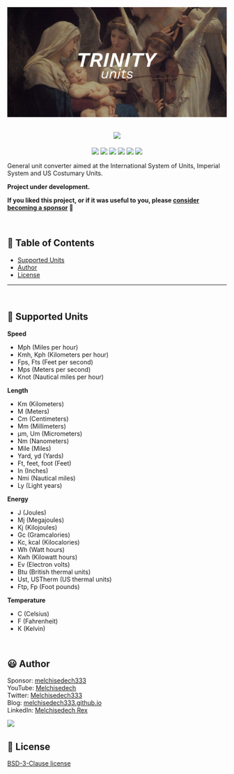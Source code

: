 
<div align='center'>

<img src="https://raw.githubusercontent.com/trinity-units/trinity-units/main/images/banner.jpg" >

</div>

<br>

<p align="center">
    <a href="https://github.com/sponsors/melchisedech333"><img src="https://img.shields.io/badge/sponsor-30363D?style=for-the-badge&logo=GitHub-Sponsors&logoColor=#white" ></a>
    <br><br>
    <img src="https://badgen.net/badge/love level/9 of 10/purple" >
    <img src="https://img.shields.io/github/languages/count/trinity-units/trinity-units?color=%23f34b7d" >
    <img src="https://img.shields.io/github/languages/top/trinity-units/trinity-units?color=%23f34b7d" >
    <img src="https://img.shields.io/github/directory-file-count/trinity-units/trinity-units" >
    <img src="https://img.shields.io/github/repo-size/trinity-units/trinity-units" >
    <img src="https://img.shields.io/github/license/trinity-units/trinity-units" >
</p>

General unit converter aimed at the International System of Units, Imperial System and US Costumary Units.

<b>Project under development.</b>

**If you liked this project, or if it was useful to you, please [consider becoming a sponsor](https://github.com/sponsors/melchisedech333) :blue_heart:**

<br>

:bookmark_tabs: Table of Contents
-----
* [Supported Units](#triangular_ruler-supportedunits)
* [Author](#smiley-author)
* [License](#scroll-license)
-----

<br>

:triangular_ruler: Supported Units
---

<b>Speed</b>
- Mph (Miles per hour)
- Kmh, Kph (Kilometers per hour)
- Fps, Fts (Feet per second)
- Mps (Meters per second)
- Knot (Nautical miles per hour)

<b>Length</b>
- Km (Kilometers)
- M (Meters)
- Cm (Centimeters)
- Mm (Millimeters)
- μm, Um (Micrometers)
- Nm (Nanometers)
- Mile (Miles)
- Yard, yd (Yards)
- Ft, feet, foot (Feet)
- In (Inches)
- Nmi (Nautical miles)
- Ly (Light years)

<b>Energy</b>
- J (Joules)
- Mj (Megajoules)
- Kj (Kilojoules)
- Gc (Gramcalories)
- Kc, kcal (Kilocalories)
- Wh (Watt hours)
- Kwh (Kilowatt hours)
- Ev (Electron volts)
- Btu (British thermal units)
- Ust, USTherm (US thermal units)
- Ftp, Fp (Foot pounds)

<b>Temperature</b>
- C (Celsius)
- F (Fahrenheit)
- K (Kelvin)

<br>

:smiley: Author
---

Sponsor: [melchisedech333](https://github.com/sponsors/melchisedech333)<br>
YouTube: [Melchisedech](https://www.youtube.com/channel/UC4Sh4wxncr5arnydpUfWPKw)<br>
Twitter: [Melchisedech333](https://twitter.com/Melchisedech333)<br>
Blog: [melchisedech333.github.io](https://melchisedech333.github.io/)<br>
LinkedIn: [Melchisedech Rex](https://www.linkedin.com/in/melchisedech-rex-724152235/)

<img src="https://github.com/melchisedech333.png?size=200" height="100" />

<br>

:scroll: License
---

[ BSD-3-Clause license](https://raw.githubusercontent.com/verbum-paper/verbum-paper/main/LICENSE.txt)



